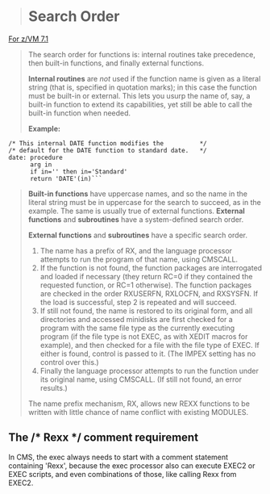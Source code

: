 ># Search Order

[For z/VM 7.1](https://www.ibm.com/docs/en/zvm/7.1?topic=subroutines-search-order)

>
>The search order for functions is: internal routines take precedence, then built-in functions, and finally external functions.
>
>**Internal routines** are _not_ used if the function name is given as a literal string (that is, specified in quotation marks); in this case the function must be built-in or external. This lets you usurp the name of, say, a built-in function to extend its capabilities, yet still be able to call the built-in function when needed.
>
>**Example:**

    /* This internal DATE function modifies the          */
    /* default for the DATE function to standard date.   */
    date: procedure
          arg in
          if in='' then in='Standard'
          return 'DATE'(in)```
>
>**Built-in functions** have uppercase names, and so the name in the literal string must be in uppercase for the search to succeed, as in the example. The same is usually true of external functions.
>**External functions** and **subroutines** have a system-defined search order.
>
>**External functions** and **subroutines** have a specific search order.
>
>1. The name has a prefix of RX, and the language processor attempts to run the program of that name, using CMSCALL.
>2. If the function is not found, the function packages are interrogated and loaded if necessary (they return RC=0 if they contained the requested function, or RC=1 otherwise). The function packages are checked in the order RXUSERFN, RXLOCFN, and RXSYSFN. If the load is successful, step 2 is repeated and will succeed.
>3. If still not found, the name is restored to its original form, and all directories and accessed minidisks are first checked for a program with the same file type as the currently executing program (if the file type is not EXEC, as with XEDIT macros for example), and then checked for a file with the file type of EXEC. If either is found, control is passed to it. (The IMPEX setting has no control over this.)
>4. Finally the language processor attempts to run the function under its original name, using CMSCALL. (If still not found, an error results.)
>
>The name prefix mechanism, RX, allows new REXX functions to be written with little chance of name conflict with existing MODULES.

## The /* Rexx */ comment requirement
In CMS, the exec always needs to start with a comment statement containing 'Rexx', because the exec processor also can execute EXEC2 or EXEC scripts, and even combinations of those, like calling Rexx from EXEC2.
